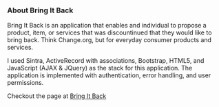 ### About Bring It Back

Bring It Back is an application that enables and individual to propose a product, item, or services that was discountinued that they would like to bring back. Think Change.org, but for everyday consumer products and services. 

I used Sintra, ActiveRecord with associations, Bootstrap, HTML5, and JavaScript (AJAX & JQuery) as the stack for this application. The application is implemented with authentication, error handling, and user permissions. 

Checkout the page at <a href="bringitback.herokuapp.com" target="_blank">Bring It Back</a>
